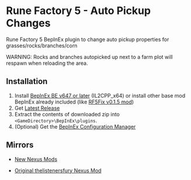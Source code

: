 # Rune Factory 5 - Auto Pickup Changes
Rune Factory 5 BepInEx plugin to change auto pickup properties for grasses/rocks/branches/corn

WARNING: Rocks and branches autopicked up next to a farm plot will respawn when reloading the area.

## Installation

1. Install [BepInEx BE v647 or later](https://builds.bepinex.dev/projects/bepinex_be) (IL2CPP_x64)
or install other base mod BepInEx already included (like [RF5Fix v0.1.5 mod](https://github.com/Lyall/RF5Fix))
2. Get [Latest Release](https://github.com/davidthemaster30/RF5-AutoPickup/releases)
3. Extract the contents of downloaded zip into `<GameDirectory>\BepInEx\plugins`. 
4. (Optional) Get the [BepInEx Configuration Manager](https://github.com/BepInEx/BepInEx.ConfigurationManager)


## Mirrors
* [New Nexus Mods](https://www.nexusmods.com/runefactory5/mods/95)

* [Original thelistenersfury Nexus Mod](https://www.nexusmods.com/runefactory5/mods/4)
